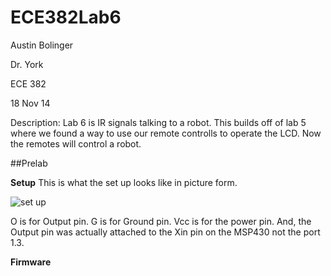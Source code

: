 ECE382Lab6
==========
Austin Bolinger

Dr. York

ECE 382

18 Nov 14


Description: Lab 6 is IR signals talking to a robot. This builds off of lab 5 where we found a way to use our remote controlls to operate the LCD. Now the remotes will control a robot.


##Prelab

**Setup**
This is what the set up looks like in picture form.

![set up]( https://github.com/Austinbolinger/ECE382Lab6/blob/master/Setup1.jpg?raw=true "Set Up" )


O is for Output pin. G is for Ground pin. Vcc is for the power pin. And, the Output pin was actually attached to the Xin pin on the MSP430 not the port 1.3.

**Firmware**
